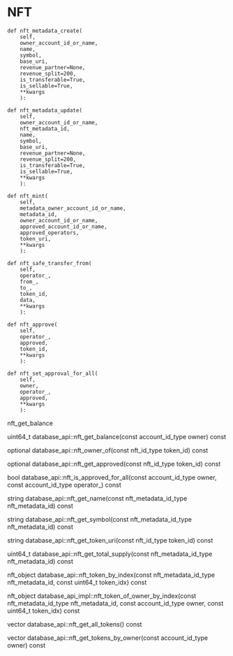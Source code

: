 # NFT



```text
def nft_metadata_create(
    self,
    owner_account_id_or_name,
    name,
    symbol,
    base_uri,
    revenue_partner=None,
    revenue_split=200,
    is_transferable=True,
    is_sellable=True,
    **kwargs
    ):
```





```text
def nft_metadata_update(
    self,
    owner_account_id_or_name,
    nft_metadata_id,
    name,
    symbol,
    base_uri,
    revenue_partner=None,
    revenue_split=200,
    is_transferable=True,
    is_sellable=True,
    **kwargs
    ):
```





```text
def nft_mint(
    self,
    metadata_owner_account_id_or_name,
    metadata_id,
    owner_account_id_or_name,
    approved_account_id_or_name,
    approved_operators,
    token_uri,
    **kwargs
    ):
```





```text
def nft_safe_transfer_from(
    self,
    operator_,
    from_,
    to_,
    token_id,
    data,
    **kwargs
    ):
```





```text
def nft_approve(
    self,
    operator_,
    approved,
    token_id,
    **kwargs
    ):
```





```text
def nft_set_approval_for_all(
    self,
    owner,
    operator_,
    approved,
    **kwargs
    ):
```



nft\_get\_balance

uint64\_t database\_api::nft\_get\_balance\(const account\_id\_type owner\) const

optional database\_api::nft\_owner\_of\(const nft\_id\_type token\_id\) const



optional database\_api::nft\_get\_approved\(const nft\_id\_type token\_id\) const

bool database_api::nft\_is\_approved\_for\_all\(const account\_id\_type owner, const account\_id\_type operator_\) const

string database\_api::nft\_get\_name\(const nft\_metadata\_id\_type nft\_metadata\_id\) const

string database\_api::nft\_get\_symbol\(const nft\_metadata\_id\_type nft\_metadata\_id\) const

string database\_api::nft\_get\_token\_uri\(const nft\_id\_type token\_id\) const

uint64\_t database\_api::nft\_get\_total\_supply\(const nft\_metadata\_id\_type nft\_metadata\_id\) const

nft\_object database\_api::nft\_token\_by\_index\(const nft\_metadata\_id\_type nft\_metadata\_id, const uint64\_t token\_idx\) const

nft\_object database\_api\_impl::nft\_token\_of\_owner\_by\_index\(const nft\_metadata\_id\_type nft\_metadata\_id, const account\_id\_type owner, const uint64\_t token\_idx\) const

vector database\_api::nft\_get\_all\_tokens\(\) const

vector database\_api::nft\_get\_tokens\_by\_owner\(const account\_id\_type owner\) const








